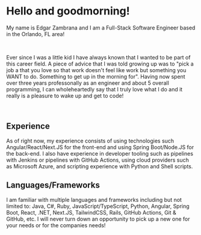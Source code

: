 # Hello and goodmorning! 
My name is Edgar Zambrana and I am a Full-Stack Software Engineer based in the Orlando, FL area!

<br>

Ever since I was a little kid I have always known that I wanted to be part of this career field. A piece of advice that I was told growing up was to "pick a job a that you love so that work doesn't feel like work but something you WANT to do. Something to get up in the morning for". Having now spent over three years professonally as an engineer and about 5 overall programming, I can wholeheartedly say that I truly love what I do and it really is a pleasure to wake up and get to code!

<br>

## Experience
As of right now, my experience consists of using technologies such Angular/React/Next.JS for the front-end and using Spring Boot/Node.JS for the back-end. I also have experience in developer tooling such as pipelines with Jenkins or pipelines with GitHub Actions, using cloud providers such as Microsoft Azure, and scripting experience with Python and Shell scripts.

## Languages/Frameworks
I am familiar with multiple languages and frameworks including but not limited to: Java, C#, Ruby, JavaScript/TypeScript, Python, Angular, Spring Boot, React, .NET, Next.JS, TailwindCSS, Rails, GitHub Actions, Git & GitHub, etc. I will never turn down an opportunity to pick up a new one for your needs or for the companies needs!


